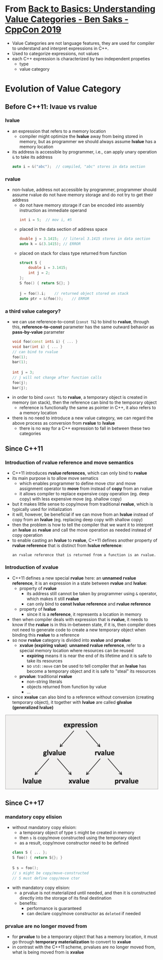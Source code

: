 # From [Back to Basics: Understanding Value Categories - Ben Saks - CppCon 2019](https://www.youtube.com/watch?v=XS2JddPq7GQ)

- Value Categories are not language features, they are used for compiler to understand and interpret expressions in C++.
- Used to categorize expressions, not values
- each C++ expression is characterized by two independent propeties
    - type
    - value category

# Evolution of Value Category

## Before C++11: lvaue vs rvalue

### lvalue
- an expression that refers to a memory location
    - compiler might optimize the __lvalue__ away from being stored in memory, but as programmer we should always assume __lvalue__ has a memory location
- its address is accessible by programmer, i.e., can apply unary operation `&` to take its address
    ```cpp
    auto i = &("abc");  // compiled, "abc" stores in data section
    ```

### rvalue
- non-lvalue, address not accessible by programmer, programmer should assume rvalue do not have memory storage and do not try to get their address
    - do not have memory storage if can be encoded into assembly instruction as immediate operand
        ```cpp
        int i = 5;  // mov i, #5
        ```
    - placed in the data section of address space
        ```cpp
        double j = 3.1415;  // literal 3.1415 stores in data section
        auto k = &(3.1415); // ERROR
        ```
    - placed on stack for class type returned from function
        ```cpp
        struct S {
            double i = 3.1415;
            int j = 2;
        };
        S foo() { return S{}; }

        j = foo().i;    // returned object stored on stack
        auto ptr = &(foo());    // ERROR
        ```

### a third value category?

- we can use reference-to-const (`const T&`) to bind to __rvalue__, through this, __reference-to-const__ parameter has the same outward behavior as __pass-by-value__ parameter
    ```cpp
    void foo(const int& i) { ... }
    void bar(int i) { ... }
    // can bind to rvalue
    foo(1);
    bar(1);

    int j = 3;
    // j will not change after function calls
    foo(j);
    bar(j);
    ```
- in order to bind `const T&` to __rvalue__, a temporary object is created in memory (on stack), then the reference can bind to the temporary object
    - reference is functionally the same as pointer in C++, it also refers to a memory location
- there is no need to introduce a new value category, we can regard the above process as conversion from __rvalue__ to __lvalue__
    - there is no way for a C++ expression to fall in between these two categories

## Since C++11

### Introduction of rvalue reference and move semantics

- C++11 introduces __rvalue references__, which can only bind to __rvalue__
- its main purpose is to allow move sematics
    - which enables programmer to define move ctor and move assignment operator to __move__ from instead of __copy__ from an rvalue
    - it allows compiler to replace expensive copy operation (eg. deep copy) with less expensive move (eg. shallow copy)
- but it makes little sense to copy/move from traditional __rvalue__, which is typically used for initialization
- it will, however, be beneficial if we can move from an __lvalue__ instead of copy from an __lvalue__ (eg. replacing deep copy with shallow copy)
- then the problem is how to tell the compiler that we want it to interpret an __lvalue__ as __rvalue__ and call the move operation as needed instead of copy operation
- to enable casting an __lvalue__ to __rvalue__, C++11 defines another property of __rvalue reference__ that is distinct from __lvalue reference__:
    ```
    an rvalue reference that is returned from a function is an rvalue.
    ```


### Introduction of xvalue

- C++11 defines a new special __rvalue__ here: an __unnamed rvalue reference__, it is an expression in a state between __rvalue__ and __lvalue__:
    - property of __rvalue__
        - its address still cannot be taken by programmer using `&` operator, which makes it still __rvalue__
        - can only bind to __const lvalue reference__ and __rvalue reference__
    - property of __lvalue__
        - since it is a __reference__, it represents a location in memory
- then when compiler deals with expression that is __rvalue__, it needs to know if the __rvalue__ is in this in-between state, if it is, then compiler does not need to generate code to create a new temporary object when binding this __rvalue__ to a reference
- so now __rvalue__ category is divided into __xvalue__ and __prvalue__:
    - __xvalue (expiring value)__: __unnamed rvalue reference__, refer to a special memory location where resources can be reused
        - __expiring__ means it is near the end of its lifetime and it is safe to take its resources
        - so `std::move` can be used to tell compiler that an __lvalue__ has become a temporary object and it is safe to "steal" its resources
    - __prvalue__: traditional __rvalue__
        - non-string literals
        - objects returned from function by value
        - ...
- since __xvalue__ can also bind to a reference without conversion (creating temporary object), it together with __lvalue__ are called __glvalue (generalized lvalue)__

<img src="./value_categories.png">

## Since C++17

### mandatory copy elision

- without mandatory copy elision:
    - a temporary object of type `S` might be created in memory
    - then `s` is copy/move constructed using the temporary object
    - as a result, copy/move constructor need to be defined
    ```cpp
    class S { ... };
    S foo() { return S{}; }

    S s = foo();
    // s might be copy/move-constructed
    // S must define copy/move ctor
    ```
- with mandatory copy elision:
    - a prvalue is not materialized until needed, and then it is constructed directly into the storage of its final destination
    - benefits:
        - performance is guaranteed
        - can declare copy/move constructor as `deleted` if needed

### prvalue are no longer moved from

- for __prvalue__ to be a temporary object that has a memory location, it must go through __temporary materialization__ to convert to __xvalue__
- in contrast with the C++11 scheme, prvalues are no longer moved from, what is being moved from is __xvalue__